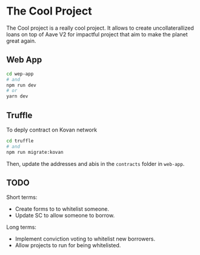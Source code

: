 # The Cool Project

The Cool project is a really cool project. It allows to create uncollaterallized loans on top of Aave V2 for impactful project that aim to make the planet great again.

## Web App

```bash
cd wep-app
# and
npm run dev
# or
yarn dev
```

## Truffle

To deply contract on Kovan network
```bash
cd truffle
# and
npm run migrate:kovan
```

Then, update the addresses and abis in the `contracts` folder in `web-app`.

## TODO

Short terms:
- Create forms to to whitelist someone.
- Update SC to allow someone to borrow.


Long terms:
- Implement conviction voting to whitelist new borrowers.
- Allow projects to run for being whitelisted.